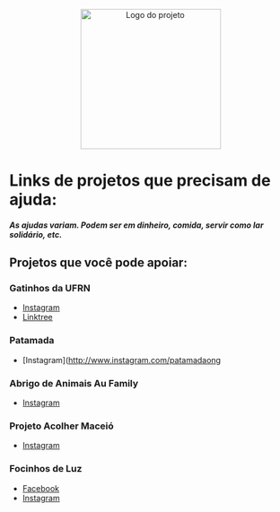 <p align="center">
  <a href="https://dogflix.nathalia-b.vercel.app/">
  <img alt="Logo do projeto" width="250x" src="https://user-images.githubusercontent.com/53409186/89138972-b66e5380-d513-11ea-9a36-57c819eb3c19.png">
    </a>
</p>

# Links de projetos que precisam de ajuda:
##### As ajudas variam. Podem ser em dinheiro, comida, servir como lar solidário, etc. 
## Projetos que você pode apoiar:

### Gatinhos da UFRN
* [Instagram](https://www.instagram.com/gatinhosdaufrn/)
* [Linktree](https://linktr.ee/gatinhosdaufrn)

### Patamada
* [Instagram](http://www.instagram.com/patamadaong

### Abrigo de Animais Au Family 
* [Instagram](https://www.instagram.com/aufamilyabrigo/) 

### Projeto Acolher Maceió

* [Instagram](https://www.instagram.com/projetoacolher/) 

### Focinhos de Luz

* [Facebook](https://facebook.com/focinhosdeluz/)
* [Instagram](https://www.instagram.com/focinhosdeluz/)

